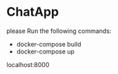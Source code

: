 # ChatApp

please Run the following commands:

- docker-compose build 
- docker-compose up 

localhost:8000